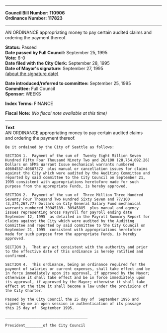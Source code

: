 * * * * *  
  
**Council Bill Number: [](#h0)[](#h2)110906**   
**Ordinance Number: 117823**  
  
* * * * *  
  
AN ORDINANCE appropriating money to pay certain audited claims and ordering the payment thereof.  
  
**Status:** Passed   
**Date passed by Full Council:** September 25, 1995   
**Vote:** 6-0   
**Date filed with the City Clerk:** September 28, 1995   
**Date of Mayor's signature:** September 27, 1995   
[(about the signature date)](/~public/approvaldate.htm)   
  
  
**Date introduced/referred to committee:** September 25, 1995   
**Committee:** Full Council   
**Sponsor:** WEEKS   
  
**Index Terms:** FINANCE  
  
**Fiscal Note:** *(No fiscal note available at this time)*  
  
* * * * *  
  
**Text**  
    AN ORDINANCE appropriating money to pay certain audited claims  
    and ordering the payment thereof.  
  
    Be it ordained by the City of Seattle as follows:  
  
    SECTION 1.  Payment of the sum of  Twenty Eight Million Seven  
    Hundred Fifty Four Thousand Ninety Two and 26/100 (28,754,092.26)  
    Dollars on SFMS Warrant Issue mechanical warrants numbered  
    40604587-40607372  plus manual or cancellation issues for claims  
    against the City which were audited by the Auditing Committee and  
    reported by said committee to the City Council on September 21,  
    1995 consistent with appropriations heretofore made for such  
    purpose from the appropriate Funds, is hereby approved.  
  
    SECTION 2.  Payment of the sum of  Three Million Three Hundred  
    Seventy Four Thousand Two Hundred Sixty Seven and 77/100  
    (3,374,267.77) Dollars on City General Salary Fund mechanical  
    warrants numbered 30945189- 30945885  plus manual and agency  
    issues representing Gross Payroll for payroll ending date  
    September 12, 1995  as detailed in the Payroll Summary Report for  
    claims against the City which were audited by the Auditing  
    Committee and reported by said committee to the City Council on  
    September 21, 1995  consistent with appropriations heretofore  
    made for such purpose from the appropriate Funds, is hereby  
    approved.  
  
    SECTION 3.  That any act consistent with the authority and prior  
    to the effective date of this ordinance is hereby ratified and  
    confirmed.  
  
    SECTION 4.  This ordinance, being an ordinance required for the  
    payment of salaries or current expenses, shall take effect and be  
    in force immediately upon its approval, if approved by the Mayor;  
    otherwise it shall take effect and be in force immediately upon  
    its approval, if approved by the Mayor; otherwise it shall take  
    effect at the time it shall become a law under the provisions of  
    the City Charter.  
  
    Passed by the City Council the 25 day of  September 1995 and  
    signed by me in open session in authentication of its passage  
    this 25 day of  September 1995.  
  
    _____________________________________  
  
    President________of the City Council  
